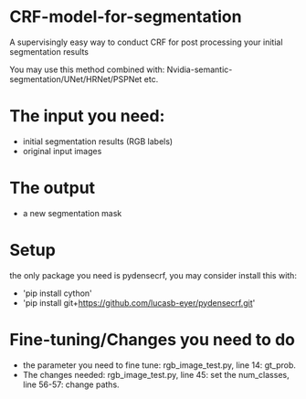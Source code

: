 # CRF-model-for-segmentation
A supervisingly easy way to conduct CRF for post processing your initial segmentation results

You may use this method combined with: Nvidia-semantic-segmentation/UNet/HRNet/PSPNet etc.

# The input you need:
 - initial segmentation results (RGB labels)
 - original input images

# The output 
 - a new segmentation mask

# Setup
  the only package you need is pydensecrf, you may consider install this with:
  - 'pip install cython'
  - 'pip install git+https://github.com/lucasb-eyer/pydensecrf.git'
# Fine-tuning/Changes you need to do
- the parameter you need to fine tune: rgb_image_test.py, line 14: gt_prob. 
- The changes needed: rgb_image_test.py, line 45: set the num_classes, line 56-57: change paths. 
